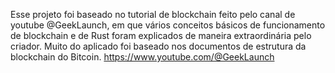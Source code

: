 Esse projeto foi baseado no tutorial de blockchain feito pelo canal de youtube @GeekLaunch, em que vários conceitos básicos de funcionamento de blockchain e de Rust foram explicados de maneira extraordinária pelo criador.
Muito do aplicado foi baseado nos documentos de estrutura da blockchain do Bitcoin.
https://www.youtube.com/@GeekLaunch
